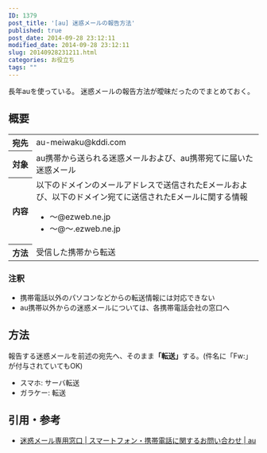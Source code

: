 ```yaml
---
ID: 1379
post_title: '[au] 迷惑メールの報告方法'
published: true
post_date: 2014-09-28 23:12:11
modified_date: 2014-09-28 23:12:11
slug: 20140928231211.html
categories: お役立ち
tags: ""
---
```

長年auを使っている。
迷惑メールの報告方法が曖昧だったのでまとめておく。

<!--more-->

## 概要

<table>
<tbody>
  <tr>
    <th style="white-space: nowrap;">宛先</th>
    <td>au-meiwaku@kddi.com</td>
  </tr>
  <tr>
    <th>対象</th>
    <td>au携帯から送られる迷惑メールおよび、au携帯宛てに届いた迷惑メール</td>
  </tr>
  <tr>
    <th>内容</th>
    <td>以下のドメインのメールアドレスで送信されたEメールおよび、以下のドメイン宛てに送信されたEメールに関する情報<br />
<ul><li>～@ezweb.ne.jp</li><li>～@～.ezweb.ne.jp</li></ul></td></tr><tr><th>方法</th><td>受信した携帯から転送
    </td>
  </tr>
</tbody>
</table>

### 注釈

* 携帯電話以外のパソコンなどからの転送情報には対応できない
* au携帯以外からの迷惑メールについては、各携帯電話会社の窓口へ

## 方法

報告する迷惑メールを前述の宛先へ、そのまま<strong>「転送」</strong>する。<span class="text-muted">(件名に「Fw:」が付与されていてもOK)</span>

* スマホ: サーバ転送
* ガラケー: 転送

## 引用・参考

* <a href="http://www.au.kddi.com/support/inquiry/mobile/mail/">迷惑メール専用窓口 | スマートフォン・携帯電話に関するお問い合わせ | au</a>